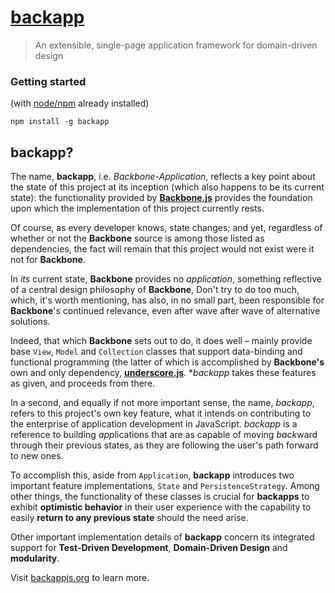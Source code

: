 [backapp](http://toomanydaves.github.io/backapp)
================================================

> An extensible, single-page application framework for domain-driven design

### Getting started ###
(with [node/npm]() already installed)

`npm install -g backapp`

## backapp? ##

The name, **backapp**, i.e. *Backbone-Application*, reflects a key point about the state of this project at its inception (which also happens to be its current state): the functionality provided by **[Backbone.js](http://backbonejs.org)** provides the foundation upon which the implementation of this project currently rests.

Of course, as every developer knows, state changes; and yet, regardless of whether or not the **Backbone** source is among those listed as dependencies, the fact will remain that this project would not exist were it not for **Backbone**.

In *its* current state, **Backbone** provides no *application*, something reflective of a central design philosophy of **Backbone**, Don't try to do too much, which, it's worth mentioning, has also, in no small part, been responsible for **Backbone**'s continued relevance, even after wave after wave of alternative solutions.

Indeed, that which **Backbone** sets out to do, it does well – mainly provide base `View`, `Model` and `Collection` classes that support data-binding and functional programming (the latter of which is accomplished by **Backbone's** own and only dependency, **[underscore.js](http://underscorejs.org)**. **backapp* takes these features as given, and proceeds from there.

In a second, and equally if not more important sense, the name, *backapp*, refers to this project's own key feature, what it intends on contributing to the enterprise of application development in JavaScript. *backapp* is a reference to building *app*lications that are as capable of moving *back*ward through their previous states, as they are following the user's path forward to new ones. 

To accomplish this, aside from `Application`, **backapp** introduces two important feature implementations, `State` and `PersistenceStrategy`. Among other things, the functionality of these classes is crucial for **backapps** to exhibit **optimistic behavior** in their user experience with the capability to easily **return to any previous state** should the need arise. 

Other important implementation details of **backapp** concern its integrated support for **Test-Driven Development**, **Domain-Driven Design** and **modularity**.

Visit [backappjs.org](http://backappjs.org) to learn more.
